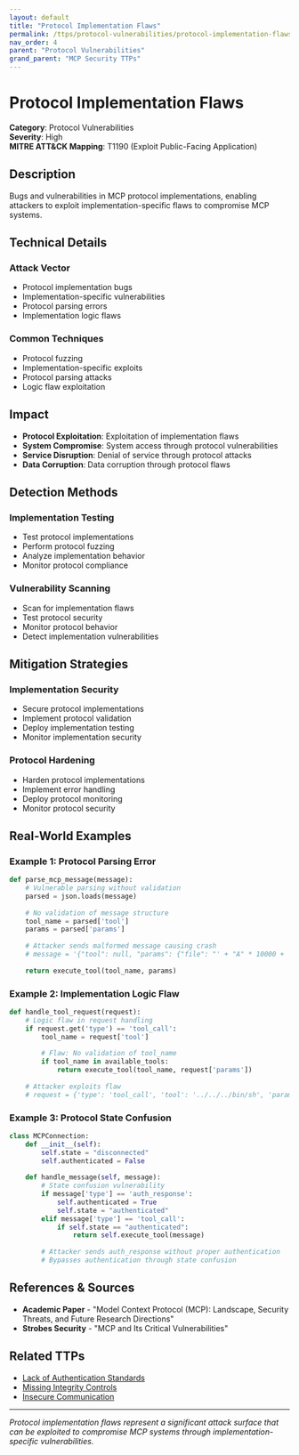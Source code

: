 ```yaml
---
layout: default
title: "Protocol Implementation Flaws"
permalink: /ttps/protocol-vulnerabilities/protocol-implementation-flaws/
nav_order: 4
parent: "Protocol Vulnerabilities"
grand_parent: "MCP Security TTPs"
---
```


# Protocol Implementation Flaws

**Category**: Protocol Vulnerabilities  
**Severity**: High  
**MITRE ATT&CK Mapping**: T1190 (Exploit Public-Facing Application)

## Description

Bugs and vulnerabilities in MCP protocol implementations, enabling attackers to exploit implementation-specific flaws to compromise MCP systems.

## Technical Details

### Attack Vector
- Protocol implementation bugs
- Implementation-specific vulnerabilities
- Protocol parsing errors
- Implementation logic flaws

### Common Techniques
- Protocol fuzzing
- Implementation-specific exploits
- Protocol parsing attacks
- Logic flaw exploitation

## Impact

- **Protocol Exploitation**: Exploitation of implementation flaws
- **System Compromise**: System access through protocol vulnerabilities
- **Service Disruption**: Denial of service through protocol attacks
- **Data Corruption**: Data corruption through protocol flaws

## Detection Methods

### Implementation Testing
- Test protocol implementations
- Perform protocol fuzzing
- Analyze implementation behavior
- Monitor protocol compliance

### Vulnerability Scanning
- Scan for implementation flaws
- Test protocol security
- Monitor protocol behavior
- Detect implementation vulnerabilities

## Mitigation Strategies

### Implementation Security
- Secure protocol implementations
- Implement protocol validation
- Deploy implementation testing
- Monitor implementation security

### Protocol Hardening
- Harden protocol implementations
- Implement error handling
- Deploy protocol monitoring
- Monitor protocol security

## Real-World Examples

### Example 1: Protocol Parsing Error
```python
def parse_mcp_message(message):
    # Vulnerable parsing without validation
    parsed = json.loads(message)
    
    # No validation of message structure
    tool_name = parsed['tool']
    params = parsed['params']
    
    # Attacker sends malformed message causing crash
    # message = '{"tool": null, "params": {"file": "' + "A" * 10000 + '"}}'
    
    return execute_tool(tool_name, params)
```

### Example 2: Implementation Logic Flaw
```python
def handle_tool_request(request):
    # Logic flaw in request handling
    if request.get('type') == 'tool_call':
        tool_name = request['tool']
        
        # Flaw: No validation of tool_name
        if tool_name in available_tools:
            return execute_tool(tool_name, request['params'])
    
    # Attacker exploits flaw
    # request = {'type': 'tool_call', 'tool': '../../../bin/sh', 'params': {}}
```

### Example 3: Protocol State Confusion
```python
class MCPConnection:
    def __init__(self):
        self.state = "disconnected"
        self.authenticated = False
    
    def handle_message(self, message):
        # State confusion vulnerability
        if message['type'] == 'auth_response':
            self.authenticated = True
            self.state = "authenticated"
        elif message['type'] == 'tool_call':
            if self.state == "authenticated":
                return self.execute_tool(message)
        
        # Attacker sends auth_response without proper authentication
        # Bypasses authentication through state confusion
```

## References & Sources

- **Academic Paper** - "Model Context Protocol (MCP): Landscape, Security Threats, and Future Research Directions"
- **Strobes Security** - "MCP and Its Critical Vulnerabilities"

## Related TTPs

- [Lack of Authentication Standards](lack-of-authentication-standards.md)
- [Missing Integrity Controls](missing-integrity-controls.md)
- [Insecure Communication](insecure-communication.md)

---

*Protocol implementation flaws represent a significant attack surface that can be exploited to compromise MCP systems through implementation-specific vulnerabilities.*